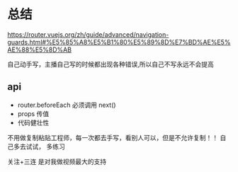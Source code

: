 # 总结
<https://router.vuejs.org/zh/guide/advanced/navigation-guards.html#%E5%85%A8%E5%B1%80%E5%89%8D%E7%BD%AE%E5%AE%88%E5%8D%AB>

自己动手写，主播自己写的时候都出现各种错误,所以自己不写永远不会提高
## api
- router.beforeEach 必须调用 next()
- props 传值
- 代码健壮性

不用做复制粘贴工程师，每一次都去手写，看别人可以，但是不允许复制！！
自己多去试试， 多练习

关注+三连 是对我做视频最大的支持
